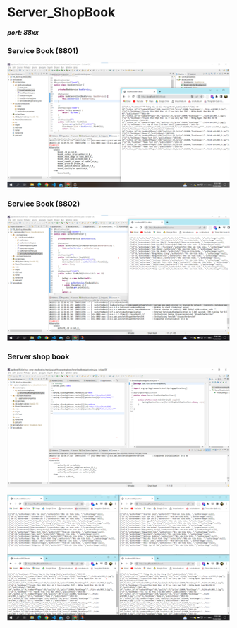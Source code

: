 # Server_ShopBook

##### port: 88xx

### Service Book (8801)

![Không tồn tại](./AnhMinhHoa/img_serviceBook.png)

### Service Book (8802)

![Không tồn tại](./AnhMinhHoa/img_serviceAuthor.png)

### Server shop book

![Không tồn tại](./AnhMinhHoa/img_book_gateway1.png)

![Không tồn tại](./AnhMinhHoa/img_book_gateway2.png)



